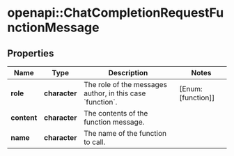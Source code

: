 # openapi::ChatCompletionRequestFunctionMessage


## Properties
Name | Type | Description | Notes
------------ | ------------- | ------------- | -------------
**role** | **character** | The role of the messages author, in this case &#x60;function&#x60;. | [Enum: [function]] 
**content** | **character** | The contents of the function message. | 
**name** | **character** | The name of the function to call. | 


